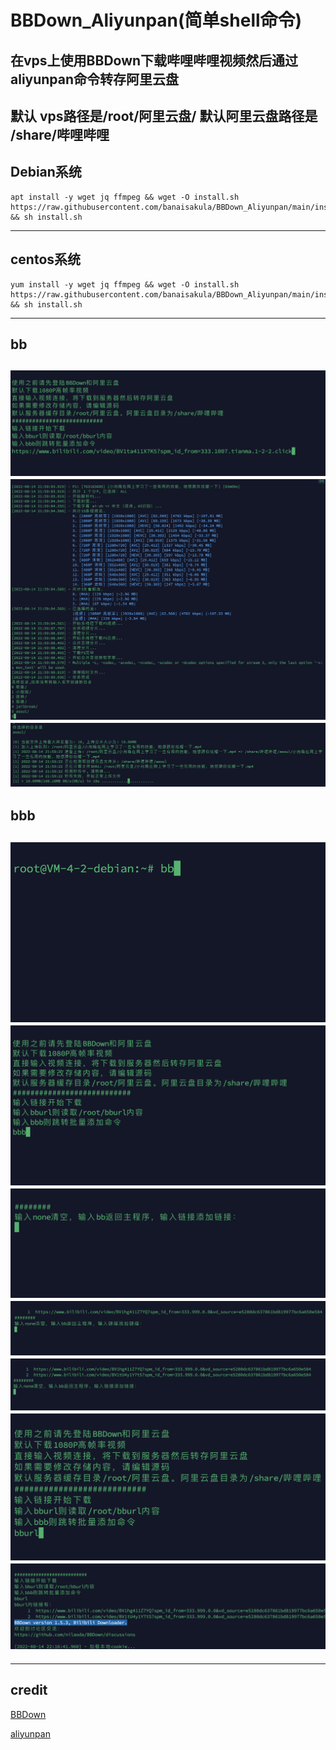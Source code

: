 # BBDown_Aliyunpan(简单shell命令)
在vps上使用BBDown下载哔哩哔哩视频然后通过aliyunpan命令转存阿里云盘
---
默认 vps路径是/root/阿里云盘/
默认阿里云盘路径是 /share/哔哩哔哩
---
## Debian系统
```
apt install -y wget jq ffmpeg && wget -O install.sh https://raw.githubusercontent.com/banaisakula/BBDown_Aliyunpan/main/install.sh && sh install.sh
```
---
## centos系统
```
yum install -y wget jq ffmpeg && wget -O install.sh https://raw.githubusercontent.com/banaisakula/BBDown_Aliyunpan/main/install.sh && sh install.sh
```
---
## bb
![bbb1](https://raw.githubusercontent.com/banaisakula/BBDown_Aliyunpan/main/例子3.png)
![bbb2](https://raw.githubusercontent.com/banaisakula/BBDown_Aliyunpan/main/例子2.png)
![bbb3](https://raw.githubusercontent.com/banaisakula/BBDown_Aliyunpan/main/例子1.png)
---
## bbb
![bb1](https://raw.githubusercontent.com/banaisakula/BBDown_Aliyunpan/main/1.png)
![bb2](https://raw.githubusercontent.com/banaisakula/BBDown_Aliyunpan/main/2.png)
![bb3](https://raw.githubusercontent.com/banaisakula/BBDown_Aliyunpan/main/3.png)
![bb4](https://raw.githubusercontent.com/banaisakula/BBDown_Aliyunpan/main/4.png)
![bb5](https://raw.githubusercontent.com/banaisakula/BBDown_Aliyunpan/main/5.png)
![bb6](https://raw.githubusercontent.com/banaisakula/BBDown_Aliyunpan/main/6.png)
![bb7](https://raw.githubusercontent.com/banaisakula/BBDown_Aliyunpan/main/7.png)
---








---
credit
---
[BBDown](https://github.com/nilaoda/BBDown)

[aliyunpan](https://github.com/tickstep/aliyunpan)


